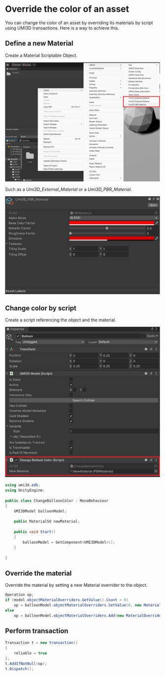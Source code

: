 # Override the color of an asset

You can change the color of an asset by overriding its materials by script using UMI3D transactions. Here is a way to achieve this.

## Define a new Material

Create a Material Scriptable Object.

![image.png](./img/change-color-add-so.png)

Such as a _Umi3D_External_Material_ or a _Umi3D_PBR_Material_.

![image.png](./img/change-color-pbr.png)

## Change color by script

Create a script referencing the object and the material.

![image.png](./img/change-color-reference.png)

```cs
using umi3d.edk;
using UnityEngine;

public class ChangeBalloonColor : MonoBehaviour
{
    UMI3DModel balloonModel;

    public MaterialSO newMaterial;

    public void Start()
    {
        balloonModel = GetComponent<UMI3DModel>();
    }

}
```

## Override the material

Override the material by setting a new Material overrider to the object.

```cs
Operation op;
if (model.objectMaterialOverriders.GetValue().Count > 0)
    op = balloonModel.objectMaterialOverriders.SetValue(0, new MaterialOverrider() { overrideAllMaterial = true, newMaterial = newMaterial});
else
    op = balloonModel.objectMaterialOverriders.Add(new MaterialOverrider() { overrideAllMaterial = true, newMaterial = newMaterial});
```

## Perform transaction

```cs
Transaction t = new transaction()
{
    reliable = true
};
t.AddIfNotNull(op);
t.Dispatch();
```
